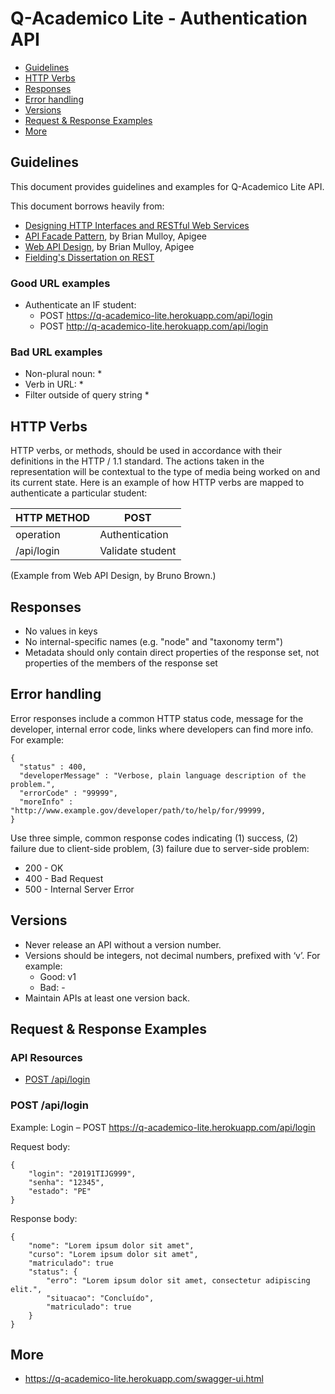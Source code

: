 # Q-Academico Lite - Authentication API

* [Guidelines](#guidelines)
* [HTTP Verbs](#http-verbs)
* [Responses](#responses)
* [Error handling](#error-handling)
* [Versions](#versions)
* [Request & Response Examples](#request--response-examples)
* [More](#more)

## Guidelines

This document provides guidelines and examples for Q-Academico Lite API.

This document borrows heavily from:
* [Designing HTTP Interfaces and RESTful Web Services](https://www.youtube.com/watch?v=zEyg0TnieLg)
* [API Facade Pattern](http://apigee.com/about/resources/ebooks/api-fa%C3%A7ade-pattern), by Brian Mulloy, Apigee
* [Web API Design](http://pages.apigee.com/web-api-design-ebook.html), by Brian Mulloy, Apigee
* [Fielding's Dissertation on REST](http://www.ics.uci.edu/~fielding/pubs/dissertation/top.htm)

### Good URL examples
* Authenticate an IF student:
    * POST https://q-academico-lite.herokuapp.com/api/login
    * POST http://q-academico-lite.herokuapp.com/api/login

### Bad URL examples
* Non-plural noun:
    * 
* Verb in URL:
    * 
* Filter outside of query string
    * 

## HTTP Verbs

HTTP verbs, or methods, should be used in accordance with their definitions in the HTTP / 1.1 standard. The actions taken in the representation will be contextual to the type of media being worked on and its current state. Here is an example of how HTTP verbs are mapped to authenticate a particular student:

| HTTP METHOD | POST            |
| ----------- | --------------- | 
| operation   | Authentication  | 
| /api/login  | Validate student|

(Example from Web API Design, by Bruno Brown.)

## Responses

* No values in keys
* No internal-specific names (e.g. "node" and "taxonomy term")
* Metadata should only contain direct properties of the response set, not properties of the members of the response set


## Error handling

Error responses include a common HTTP status code, message for the developer, internal error code, links where developers can find more info. For example:

    {
      "status" : 400,
      "developerMessage" : "Verbose, plain language description of the problem.",
      "errorCode" : "99999",
      "moreInfo" : "http://www.example.gov/developer/path/to/help/for/99999,
    }

Use three simple, common response codes indicating (1) success, (2) failure due to client-side problem, (3) failure due to server-side problem:
* 200 - OK
* 400 - Bad Request
* 500 - Internal Server Error


## Versions

* Never release an API without a version number.
* Versions should be integers, not decimal numbers, prefixed with ‘v’. For example:
    * Good: v1
    * Bad: -
* Maintain APIs at least one version back.

## Request & Response Examples


### API Resources

  - [POST /api/login](#Post)


### POST /api/login

Example: Login – POST  https://q-academico-lite.herokuapp.com/api/login

Request body:

    {
        "login": "20191TIJG999",
        "senha": "12345",
        "estado": "PE"
    }
    
Response body:

    {
        "nome": "Lorem ipsum dolor sit amet",
        "curso": "Lorem ipsum dolor sit amet",
        "matriculado": true
        "status": {
            "erro": "Lorem ipsum dolor sit amet, consectetur adipiscing elit.",
            "situacao": "Concluído",
            "matriculado": true
        }
    }


## More
   * https://q-academico-lite.herokuapp.com/swagger-ui.html
